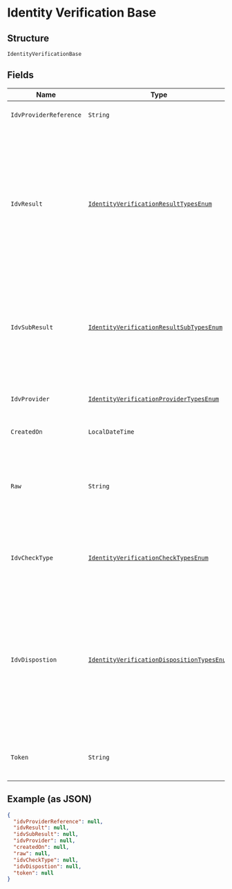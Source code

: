 
# Identity Verification Base

## Structure

`IdentityVerificationBase`

## Fields

| Name | Type | Tags | Description | Getter | Setter |
|  --- | --- | --- | --- | --- | --- |
| `IdvProviderReference` | `String` | Optional | IDV provider unique ID for the IDV check performed | String getIdvProviderReference() | setIdvProviderReference(String idvProviderReference) |
| `IdvResult` | [`IdentityVerificationResultTypesEnum`](../../doc/models/identity-verification-result-types-enum.md) | Optional | In combination with the <i>Disposition</i> type, the <i>Result</i> type provides the results of an IDV check. A <i>Dispositioned</i> result of <i>FINAL PASS</i> represents a passing check, whereas a <i>TRANSIENT FAIL</i> is still being processed but has failed at least one phase of the check. Until the disposition is <i>FINAL</i>, a result has not been determined. | IdentityVerificationResultTypesEnum getIdvResult() | setIdvResult(IdentityVerificationResultTypesEnum idvResult) |
| `IdvSubResult` | [`IdentityVerificationResultSubTypesEnum`](../../doc/models/identity-verification-result-sub-types-enum.md) | Optional | If used by a provider, sub-results that give additional insight into the results, including whether they result was <i>Soft</i> or <i>Hard</i>. <i>Soft</i> results may have additional recourse that can be leveraged to validate a user’s identity. | IdentityVerificationResultSubTypesEnum getIdvSubResult() | setIdvSubResult(IdentityVerificationResultSubTypesEnum idvSubResult) |
| `IdvProvider` | [`IdentityVerificationProviderTypesEnum`](../../doc/models/identity-verification-provider-types-enum.md) | Optional | Provider types of verification that can be used for performing identity checks | IdentityVerificationProviderTypesEnum getIdvProvider() | setIdvProvider(IdentityVerificationProviderTypesEnum idvProvider) |
| `CreatedOn` | `LocalDateTime` | Optional | Time at which the object was created. | LocalDateTime getCreatedOn() | setCreatedOn(LocalDateTime createdOn) |
| `Raw` | `String` | Optional | Contains the raw (unprocessed) output from the IDV provider. Format of the raw output can vary widely and is not documented. *For reference/debugging only | String getRaw() | setRaw(String raw) |
| `IdvCheckType` | [`IdentityVerificationCheckTypesEnum`](../../doc/models/identity-verification-check-types-enum.md) | Optional | Types of verification used for performing identity checks (<i>documentary</i>, <i>non-documentary</i>, <i>OFAC</i>, etc.) | IdentityVerificationCheckTypesEnum getIdvCheckType() | setIdvCheckType(IdentityVerificationCheckTypesEnum idvCheckType) |
| `IdvDispostion` | [`IdentityVerificationDispositionTypesEnum`](../../doc/models/identity-verification-disposition-types-enum.md) | Optional | In combination with the <i>Disposition</i> type, the <i>Result</i> type provides the results of an IDV check. A <i>Dispositioned</i> result of <i>FINAL PASS</i> represents a passing check, whereas a <i>TRANSIENT FAIL</i> is still being processed but has failed at least one phase of the check. Until the disposition is <i>FINAL</i>, a result has not been determined. | IdentityVerificationDispositionTypesEnum getIdvDispostion() | setIdvDispostion(IdentityVerificationDispositionTypesEnum idvDispostion) |
| `Token` | `String` | Optional | Token representing the resource, prefixed with <i>user-</i>, <i>dest-</i>, <i>xfer-</i>, <i>acct-</i>, <i>pmnt-</i>, or <i>docu-</i>. | String getToken() | setToken(String token) |

## Example (as JSON)

```json
{
  "idvProviderReference": null,
  "idvResult": null,
  "idvSubResult": null,
  "idvProvider": null,
  "createdOn": null,
  "raw": null,
  "idvCheckType": null,
  "idvDispostion": null,
  "token": null
}
```

